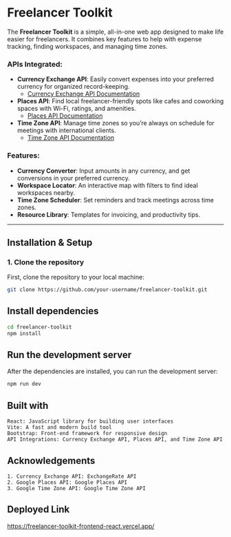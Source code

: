 # Freelancer Toolkit

The **Freelancer Toolkit** is a simple, all-in-one web app designed to make life easier for freelancers. It combines key features to help with expense tracking, finding workspaces, and managing time zones.

### APIs Integrated:
- **Currency Exchange API**: Easily convert expenses into your preferred currency for organized record-keeping. 
  - [Currency Exchange API Documentation](https://www.exchangerate-api.com/docs/overview)
- **Places API**: Find local freelancer-friendly spots like cafes and coworking spaces with Wi-Fi, ratings, and amenities. 
  - [Places API Documentation](https://developers.google.com/maps/documentation/places/web-service/overview)
- **Time Zone API**: Manage time zones so you’re always on schedule for meetings with international clients.
  - [Time Zone API Documentation](https://developers.google.com/maps/documentation/timezone/overview)

### Features:
- **Currency Converter**: Input amounts in any currency, and get conversions in your preferred currency.
- **Workspace Locator**: An interactive map with filters to find ideal workspaces nearby.
- **Time Zone Scheduler**: Set reminders and track meetings across time zones.
- **Resource Library**: Templates for invoicing, and productivity tips.

---

## Installation & Setup

### 1. Clone the repository

First, clone the repository to your local machine:

```bash
git clone https://github.com/your-username/freelancer-toolkit.git
```
## Install dependencies
```bash
cd freelancer-toolkit
npm install
```

## Run the development server
After the dependencies are installed, you can run the development server:
```bash
npm run dev
```
## Built with
```
React: JavaScript library for building user interfaces
Vite: A fast and modern build tool
Bootstrap: Front-end framework for responsive design
API Integrations: Currency Exchange API, Places API, and Time Zone API
```

## Acknowledgements

    1. Currency Exchange API: ExchangeRate API
    2. Google Places API: Google Places API
    3. Google Time Zone API: Google Time Zone API

## Deployed Link
https://freelancer-toolkit-frontend-react.vercel.app/


